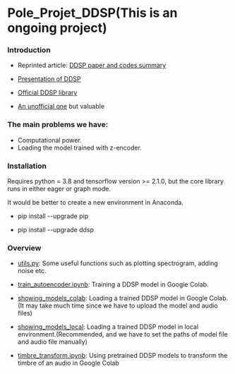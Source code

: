 # Pole_Projet_DDSP(This is an ongoing project)
 
### Introduction

* Reprinted article: [DDSP paper and codes summary](https://www.cmwonderland.com/blog/2020/03/01/ddsp_sum/)

* [Presentation of DDSP](https://github.com/XinjianOUYANG/Pole_Projet_DDSP/blob/620ced17411f5a450748d51fc227040f787b98c1/T1/DDSP_T1.pdf)

* [Official DDSP library](https://github.com/magenta/ddsp)

* [An unofficial one](https://github.com/Manza12/DDSP) but valuable

### The main problems we have:
* Computational power.
* Loading the model trained with z-encoder.


### Installation

Requires python = 3.8 and tensorflow version >= 2.1.0, but the core library runs in either eager or graph mode.

It would be better to create a new environment in Anaconda.

* pip install --upgrade pip

* pip install --upgrade ddsp

### Overview

* [utils.py](https://github.com/XinjianOUYANG/Pole_Projet_DDSP/blob/7568f3114fca4b9c59558036f09a01a27b756d39/utils.py): Some useful functions such as plotting spectrogram, adding noise etc.
 
 * [train_autoencoder.ipynb](https://github.com/XinjianOUYANG/Pole_Projet_DDSP/blob/7568f3114fca4b9c59558036f09a01a27b756d39/train_autoencoder.ipynb): Training a DDSP model in Google Colab.
 
 * [showing_models_colab](https://github.com/XinjianOUYANG/Pole_Projet_DDSP/blob/7568f3114fca4b9c59558036f09a01a27b756d39/showing_models_colab.ipynb): Loading a trained DDSP model in Google Colab.(It may take  much time since we have to upload the model and audio files)

* [showing_models_local](https://github.com/XinjianOUYANG/Pole_Projet_DDSP/blob/7568f3114fca4b9c59558036f09a01a27b756d39/showing_models_local.ipynb): Loading a trained DDSP model in local environment.(Recommended, and we have to set the paths of model file and audio file manually)

* [timbre_transform.ipynb](https://github.com/XinjianOUYANG/Pole_Projet_DDSP/blob/c3b213e64ba9fbbdf3cf16d0467e2896124bbdb7/timbre_transfer.ipynb): Using pretrained DDSP models to transform the timbre of an audio in Google Colab
